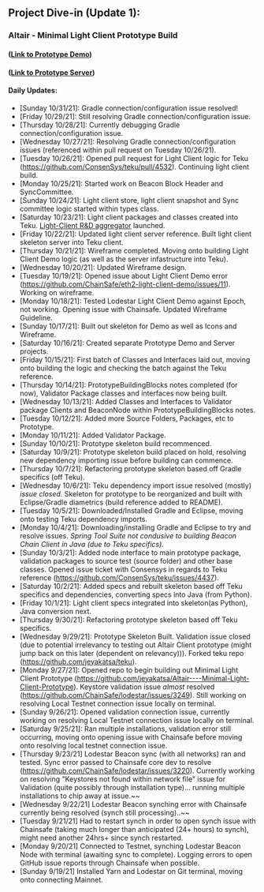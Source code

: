 ## Project Dive-in (Update 1):
### Altair - Minimal Light Client Prototype Build 
#### ([Link to Prototype Demo](https://github.com/jeyakatsa/Altair----Minimal-Light-Client-Prototype))
#### ([Link to Prototype Server](https://github.com/jeyakatsa/teku/tree/master/light-client))

#### Daily Updates:
- [Sunday 10/31/21]: Gradle connection/configuration issue resolved!
- [Friday 10/29/21]: Still resolving Gradle connection/configuration issue.
- [Thursday 10/28/21]: Currently debugging Gradle connection/configuration issue.
- [Wednesday 10/27/21]: Resolving Gradle connection/configuration issues (referenced within pull request on Tuesday 10/26/21).
- [Tuesday 10/26/21]: Opened pull request for Light Client logic for Teku (https://github.com/ConsenSys/teku/pull/4532). Continuing light client build.
- [Monday 10/25/21]: Started work on Beacon Block Header and SyncCommittee.
- [Sunday 10/24/21]: Light client store, light client snapshot and Sync committee logic started within types class. 
- [Saturday 10/23/21]: Light client packages and classes created into Teku. [Light-Client R&D aggregator](https://github.com/ethereum-cdap/cohort-one/blob/master/notes/Light-Clients-R&D.md) launched. 
- [Friday 10/22/21]: Updated light client server reference. Built light client skeleton server into Teku client.
- [Thursday 10/21/21]: Wireframe completed. Moving onto building Light Client Demo logic (as well as the server infastructure into Teku).
- [Wednesday 10/20/21]: Updated Wireframe design.
- [Tuesday 10/19/21]: Opened issue about Light Client Demo error (https://github.com/ChainSafe/eth2-light-client-demo/issues/11). Working on wireframe.
- [Monday 10/18/21]: Tested Lodestar Light Client Demo against Epoch, not working. Opening issue with Chainsafe. Updated Wireframe Guideline.
- [Sunday 10/17/21]: Built out skeleton for Demo as well as Icons and Wireframe.
- [Saturday 10/16/21]: Created separate Prototype Demo and Server projects.
- [Friday 10/15/21]: First batch of Classes and Interfaces laid out, moving onto building the logic and checking the batch against the Teku reference.
- [Thursday 10/14/21]: PrototypeBuildingBlocks notes completed (for now), Validator Package classes and interfaces now being built.
- [Wednesday 10/13/21]: Added Classes and Interfaces to Validator package Clients and BeaconNode within PrototypeBuildingBlocks notes.
- [Tuesday 10/12/21]: Added more Source Folders, Packages, etc to Prototype.
- [Monday 10/11/21]: Added Validator Package.
- [Sunday 10/10/21]: Prototype skeleton build recommenced.
- [Saturday 10/9/21]: Prototype skeleton build placed on hold, resolving new dependency importing issue before building can commence.
- [Thursday 10/7/21]: Refactoring prototype skeleton based off Gradle specifics (off Teku).
- [Wednesday 10/6/21]: Teku dependency import issue resolved (mostly) *issue closed*. Skeleton for prototype to be reorganized and built with Eclipse/Gradle diametrics (build reference added to README).
- [Tuesday 10/5/21]: Downloaded/Installed Gradle and Eclipse, moving onto testing Teku dependency imports.
- [Monday 10/4/21]: Downloading/installing Gradle and Eclipse to try and resolve issues. *Spring Tool Suite not condusive to building Beacon Chain Client in Java (due to Teku specifics).*
- [Sunday 10/3/21]: Added node interface to main prototype package, validation packages to source test (source folder) and other base classes. Opened issue ticket with Consensys in regards to Teku reference (https://github.com/ConsenSys/teku/issues/4437).
- [Saturday 10/2/21]: Added specs and rebuilt skeleton based off Teku specifics and dependencies, converting specs into Java (from Python).
- [Friday 10/1/21]: Light client specs integrated into skeleton(as Python), Java conversion next.
- [Thursday 9/30/21]: Refactoring prototype skeleton based off Teku specifics.
- [Wednesday 9/29/21]: Prototype Skeleton Built. Validation issue closed (due to potential irrelevancy to testing out Altair Client prototype (might jump back on this later (dependent on relevancy))). Forked teku repo (https://github.com/jeyakatsa/teku).
- [Monday 9/27/21]: Opened repo to begin building out Minimal Light Client Prototype (https://github.com/jeyakatsa/Altair----Minimal-Light-Client-Prototype). Keystore validation issue *almost* resolved (https://github.com/ChainSafe/lodestar/issues/3249). Still working on resolving Local Testnet connection issue locally on terminal.
- [Sunday 9/26/21]: Opened validation connection issue, currently working on resolving Local Testnet connection issue locally on terminal.
- [Saturday 9/25/21]: Ran multiple installations, validation error still occurring, moving onto opening issue with Chainsafe before moving onto resolving local testnet connection issue.
- [Thursday 9/23/21] Lodestar Beacon sync (with all networks) ran and tested. Sync error passed to Chainsafe core dev to resolve (https://github.com/ChainSafe/lodestar/issues/3220). Currently working on resolving "Keystores not found within network file" issue for Validation (quite possibly through installation type)... running multiple installations to chip away at issue.~~
- [Wednesday 9/22/21] Lodestar Beacon synching error with Chainsafe currently being resolved (synch still processing)..~~
- [Tuesday 9/21/21] Had to restart synch in order to open synch issue with Chainsafe (taking much longer than anticipated (24+ hours) to synch), might need another 24hrs+ since synch restarted.
- [Monday 9/20/21] Connected to Testnet, synching Lodestar Beacon Node with terminal (awaiting sync to complete). Logging errors to open GitHub issue reports through Chainsafe when possible.
- [Sunday 9/19/21] Installed Yarn and Lodestar on Git terminal, moving onto connecting Mainnet.
